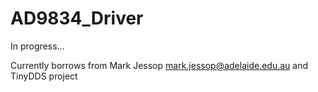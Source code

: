 # AD9834_Driver
In progress...

Currently borrows from Mark Jessop <mark.jessop@adelaide.edu.au> and TinyDDS project
